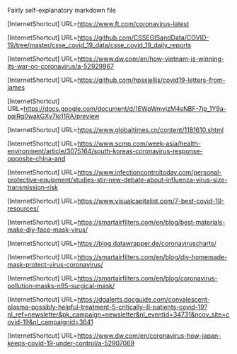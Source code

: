 Fairly self-explanatory markdown file






[InternetShortcut]
URL=https://www.ft.com/coronavirus-latest

[InternetShortcut]
URL=https://github.com/CSSEGISandData/COVID-19/tree/master/csse_covid_19_data/csse_covid_19_daily_reports

[InternetShortcut]
URL=https://www.dw.com/en/how-vietnam-is-winning-its-war-on-coronavirus/a-52929967

[InternetShortcut]
URL=https://github.com/hpssjellis/covid19-letters-from-james

[InternetShortcut]
URL=https://docs.google.com/document/d/1EWpWmyjzM4sNBF-7jp_1Y9a-pqiRg0wakGXy7kj11RA/preview

[InternetShortcut]
URL=https://www.globaltimes.cn/content/1181610.shtml

[InternetShortcut]
URL=https://www.scmp.com/week-asia/health-environment/article/3075164/south-koreas-coronavirus-response-opposite-china-and

[InternetShortcut]
URL=https://www.infectioncontroltoday.com/personal-protective-equipment/studies-stir-new-debate-about-influenza-virus-size-transmission-risk

[InternetShortcut]
URL=https://www.visualcapitalist.com/7-best-covid-19-resources/

[InternetShortcut]
URL=https://smartairfilters.com/en/blog/best-materials-make-diy-face-mask-virus/

[InternetShortcut]
URL=https://blog.datawrapper.de/coronaviruscharts/

[InternetShortcut]
URL=https://smartairfilters.com/en/blog/diy-homemade-mask-protect-virus-coronavirus/

[InternetShortcut]
URL=https://smartairfilters.com/en/blog/coronavirus-pollution-masks-n95-surgical-mask/

[InternetShortcut]
URL=https://dgalerts.docguide.com/convalescent-plasma-possibly-helpful-treatment-5-critically-ill-patients-covid-19?nl_ref=newsletter&pk_campaign=newsletter&nl_eventid=34731&ncov_site=covid-19&nl_campaignid=3641

[InternetShortcut]
URL=https://www.dw.com/en/coronavirus-how-japan-keeps-covid-19-under-control/a-52907069
